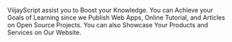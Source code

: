ViijayScript assist you to Boost your Knowledge. You can Achieve your Goals of Learning since we Publish Web Apps, Online Tutorial, and Articles on Open Source Projects. You can also Showcase Your Products and Services on Our Website.
